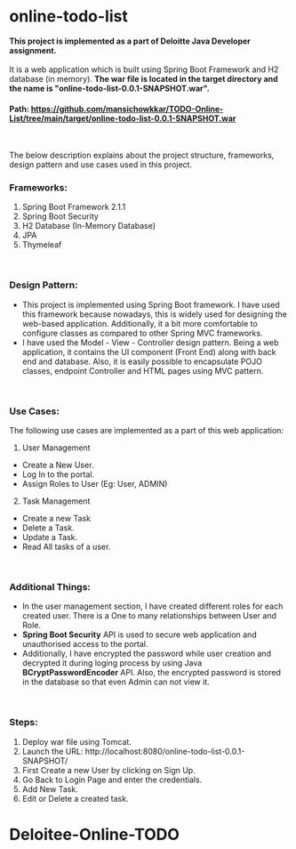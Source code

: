 # online-todo-list

<b>This project is implemented as a part of Deloitte Java Developer assignment.</b> <br><br>
It is a web application which is built using Spring Boot Framework and H2 database (in memory). 
<b>The war file is located in the target directory and the name is "online-todo-list-0.0.1-SNAPSHOT.war".</b> <br>
#### Path: https://github.com/mansichowkkar/TODO-Online-List/tree/main/target/online-todo-list-0.0.1-SNAPSHOT.war


<br>

The below description explains about the project structure, frameworks, design pattern and use cases used in this project.

### Frameworks:
1. Spring Boot Framework 2.1.1
2. Spring Boot Security
3. H2 Database (In-Memory Database)
4. JPA
5. Thymeleaf
<br>

### Design Pattern:
- This project is implemented using Spring Boot framework. I have used this framework because nowadays, this is widely used for designing the web-based application. Additionally, it a bit more comfortable to configure classes as compared to other Spring MVC frameworks.
- I have used the Model - View - Controller design pattern. Being a web application, it contains the UI component (Front End) along with back end and database. Also, it is easily possible to encapsulate POJO classes, endpoint Controller and HTML pages using MVC pattern.
<br>

### Use Cases:
The following use cases are implemented as a part of this web application:
1. User Management
  - Create a New User.
  - Log In to the portal.
  - Assign Roles to User (Eg: User, ADMIN)
2. Task Management
  - Create a new Task
  - Delete a Task.
  - Update a Task.
  - Read All tasks of a user.
<br>

### Additional Things:
- In the user management section, I have created different roles for each created user. There is a One to many relationships between User and Role. 
- <b>Spring Boot Security</b> API is used to secure web application and unauthorised access to the portal.
- Additionally, I have encrypted the password while user creation and decrypted it during loging process by using Java <b>BCryptPasswordEncoder</b> API. Also, the encrypted password is stored in the database so that even Admin can not view it.
<br>

### Steps:
1. Deploy war file using Tomcat.
2. Launch the URL: http://localhost:8080/online-todo-list-0.0.1-SNAPSHOT/
31. First Create a new User by clicking on Sign Up.
4. Go Back to Login Page and enter the credentials.
5. Add New Task.
6. Edit or Delete a created task.
# Deloitee-Online-TODO
